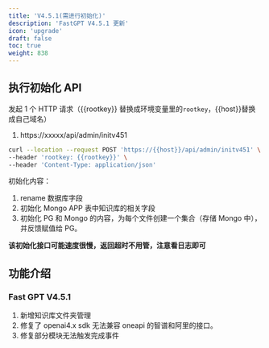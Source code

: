 ```yaml
---
title: 'V4.5.1(需进行初始化)'
description: 'FastGPT V4.5.1 更新'
icon: 'upgrade'
draft: false
toc: true
weight: 838
---
```


## 执行初始化 API

发起 1 个 HTTP 请求（{{rootkey}} 替换成环境变量里的`rootkey`，{{host}}替换成自己域名）

1. https://xxxxx/api/admin/initv451

```bash
curl --location --request POST 'https://{{host}}/api/admin/initv451' \
--header 'rootkey: {{rootkey}}' \
--header 'Content-Type: application/json'
```

初始化内容：
1. rename 数据库字段
2. 初始化 Mongo APP 表中知识库的相关字段
3. 初始化 PG 和 Mongo 的内容，为每个文件创建一个集合（存储 Mongo 中），并反馈赋值给 PG。

**该初始化接口可能速度很慢，返回超时不用管，注意看日志即可**

## 功能介绍

### Fast GPT V4.5.1

1. 新增知识库文件夹管理
2. 修复了 openai4.x sdk 无法兼容 oneapi 的智谱和阿里的接口。
3. 修复部分模块无法触发完成事件